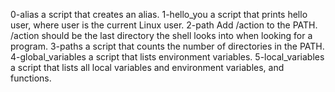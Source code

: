 0-alias a script that creates an alias.
1-hello_you a script that prints hello user, where user is the current Linux user.
2-path Add /action to the PATH. /action should be the last directory the shell looks into when looking for a program.
3-paths a script that counts the number of directories in the PATH.
4-global_variables a script that lists environment variables.
5-local_variables a script that lists all local variables and environment variables, and functions.
